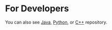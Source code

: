 # For Developers

You can also see [Java](https://github.com/starlangsoftware/TurkishPropBank), [Python](https://github.com/starlangsoftware/TurkishPropBank-Py), or [C++](https://github.com/starlangsoftware/TurkishPropBank-CPP) repository.
